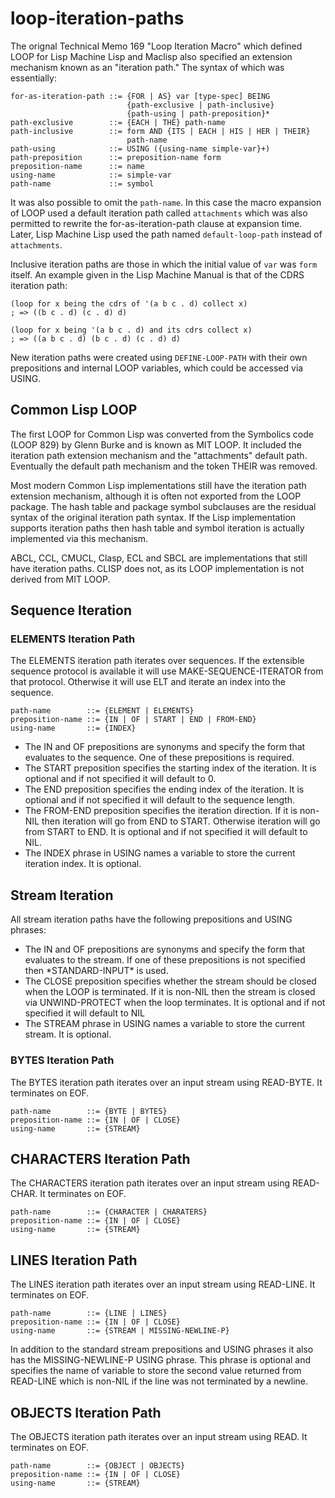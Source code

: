 # loop-iteration-paths

The orignal Technical Memo 169 "Loop Iteration Macro" which defined
LOOP for Lisp Machine Lisp and Maclisp also specified an extension
mechanism known as an "iteration path." The syntax of which was
essentially:

```
for-as-iteration-path ::= {FOR | AS} var [type-spec] BEING
                          {path-exclusive | path-inclusive}
                          {path-using | path-preposition}*
path-exclusive        ::= {EACH | THE} path-name
path-inclusive        ::= form AND {ITS | EACH | HIS | HER | THEIR}
                          path-name
path-using            ::= USING ({using-name simple-var}+)
path-preposition      ::= preposition-name form
preposition-name      ::= name
using-name            ::= simple-var
path-name             ::= symbol
```

It was also possible to omit the `path-name`. In this case the macro
expansion of LOOP used a default iteration path called `attachments`
which was also permitted to rewrite the for-as-iteration-path clause
at expansion time.  Later, Lisp Machine Lisp used the path named
`default-loop-path` instead of `attachments`.

Inclusive iteration paths are those in which the initial
value of `var` was `form` itself. An example given in the Lisp Machine
Manual is that of the CDRS iteration path:

```common-lisp
(loop for x being the cdrs of '(a b c . d) collect x)
; => ((b c . d) (c . d) d)

(loop for x being '(a b c . d) and its cdrs collect x)
; => ((a b c . d) (b c . d) (c . d) d)
```

New iteration paths were created using `DEFINE-LOOP-PATH` with their
own prepositions and internal LOOP variables, which could be accessed
via USING.

## Common Lisp LOOP

The first LOOP for Common Lisp was converted from the Symbolics code
(LOOP 829) by Glenn Burke and is known as MIT LOOP. It included the
iteration path extension mechanism and the "attachments" default
path. Eventually the default path mechanism and the token THEIR was
removed.

Most modern Common Lisp implementations still have the iteration path
extension mechanism, although it is often not exported from the LOOP
package. The hash table and package symbol subclauses are the residual
syntax of the original iteration path syntax. If the Lisp
implementation supports iteration paths then hash table and symbol
iteration is actually implemented via this mechanism.

ABCL, CCL, CMUCL, Clasp, ECL and SBCL are implementations that still
have iteration paths. CLISP does not, as its LOOP implementation is
not derived from MIT LOOP.

## Sequence Iteration

### ELEMENTS Iteration Path

The ELEMENTS iteration path iterates over sequences. If the extensible
sequence protocol is available it will use MAKE-SEQUENCE-ITERATOR from
that protocol. Otherwise it will use ELT and iterate an index into the
sequence.

```
path-name        ::= {ELEMENT | ELEMENTS}
preposition-name ::= {IN | OF | START | END | FROM-END}
using-name       ::= {INDEX}
```

* The IN and OF prepositions are synonyms and specify the form that
  evaluates to the sequence. One of these prepositions is required.
* The START preposition specifies the starting index of the
  iteration. It is optional and if not specified it will default to 0.
* The END preposition specifies the ending index of the iteration. It
  is optional and if not specified it will default to the sequence
  length.
* The FROM-END preposition specifies the iteration direction. If it is
  non-NIL then iteration will go from END to START. Otherwise
  iteration will go from START to END. It is optional and if not
  specified it will default to NIL.
* The INDEX phrase in USING names a variable to store the current
  iteration index. It is optional.

## Stream Iteration

All stream iteration paths have the following prepositions and USING
phrases:

* The IN and OF prepositions are synonyms and specify the form that
  evaluates to the stream. If one of these prepositions is not
  specified then \*STANDARD-INPUT\* is used.
* The CLOSE preposition specifies whether the stream should be closed
  when the LOOP is terminated. If it is non-NIL then the stream is
  closed via UNWIND-PROTECT when the loop terminates. It is optional
  and if not specified it will default to NIL
* The STREAM phrase in USING names a variable to store the current
  stream. It is optional.

### BYTES Iteration Path

The BYTES iteration path iterates over an input stream using
READ-BYTE. It terminates on EOF.

```
path-name        ::= {BYTE | BYTES}
preposition-name ::= {IN | OF | CLOSE}
using-name       ::= {STREAM}
```

## CHARACTERS Iteration Path

The CHARACTERS iteration path iterates over an input stream using
READ-CHAR. It terminates on EOF.

```
path-name        ::= {CHARACTER | CHARATERS}
preposition-name ::= {IN | OF | CLOSE}
using-name       ::= {STREAM}
```

## LINES Iteration Path

The LINES iteration path iterates over an input stream using
READ-LINE. It terminates on EOF.

```
path-name        ::= {LINE | LINES}
preposition-name ::= {IN | OF | CLOSE}
using-name       ::= {STREAM | MISSING-NEWLINE-P}
```

In addition to the standard stream prepositions and USING phrases it
also has the MISSING-NEWLINE-P USING phrase. This phrase is optional
and specifies the name of variable to store the second value returned
from READ-LINE which is non-NIL if the line was not terminated by a
newline.

## OBJECTS Iteration Path

The OBJECTS iteration path iterates over an input stream using
READ. It terminates on EOF.

```
path-name        ::= {OBJECT | OBJECTS}
preposition-name ::= {IN | OF | CLOSE}
using-name       ::= {STREAM}
```
